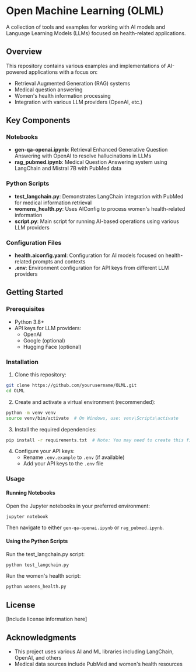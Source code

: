 # Open Machine Learning (OLML)

A collection of tools and examples for working with AI models and Language Learning Models (LLMs) focused on health-related applications.

## Overview

This repository contains various examples and implementations of AI-powered applications with a focus on:

- Retrieval Augmented Generation (RAG) systems
- Medical question answering
- Women's health information processing
- Integration with various LLM providers (OpenAI, etc.)

## Key Components

### Notebooks

- **gen-qa-openai.ipynb**: Retrieval Enhanced Generative Question Answering with OpenAI to resolve hallucinations in LLMs
- **rag_pubmed.ipynb**: Medical Question Answering system using LangChain and Mistral 7B with PubMed data

### Python Scripts

- **test_langchain.py**: Demonstrates LangChain integration with PubMed for medical information retrieval
- **womens_health.py**: Uses AIConfig to process women's health-related information
- **script.py**: Main script for running AI-based operations using various LLM providers

### Configuration Files

- **health.aiconfig.yaml**: Configuration for AI models focused on health-related prompts and contexts
- **.env**: Environment configuration for API keys from different LLM providers

## Getting Started

### Prerequisites

- Python 3.8+
- API keys for LLM providers:
  - OpenAI
  - Google (optional)
  - Hugging Face (optional)

### Installation

1. Clone this repository:
```bash
git clone https://github.com/yourusername/OLML.git
cd OLML
```

2. Create and activate a virtual environment (recommended):
```bash
python -m venv venv
source venv/bin/activate  # On Windows, use: venv\Scripts\activate
```

3. Install the required dependencies:
```bash
pip install -r requirements.txt  # Note: You may need to create this file
```

4. Configure your API keys:
   - Rename `.env.example` to `.env` (if available)
   - Add your API keys to the `.env` file

### Usage

#### Running Notebooks

Open the Jupyter notebooks in your preferred environment:
```bash
jupyter notebook
```

Then navigate to either `gen-qa-openai.ipynb` or `rag_pubmed.ipynb`.

#### Using the Python Scripts

Run the test_langchain.py script:
```bash
python test_langchain.py
```

Run the women's health script:
```bash
python womens_health.py
```

## License

[Include license information here]

## Acknowledgments

- This project uses various AI and ML libraries including LangChain, OpenAI, and others
- Medical data sources include PubMed and women's health resources 